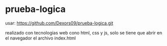 # prueba-logica

usar:
https://github.com/Dexors09/prueba-logica.git

realizado con tecnologias web cono html, css y js, solo se tiene que abrir en el navegador el archivo index.html

